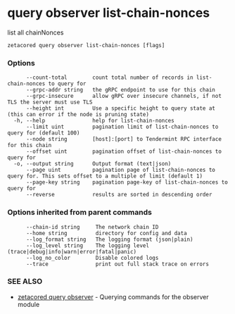 # query observer list-chain-nonces

list all chainNonces

```
zetacored query observer list-chain-nonces [flags]
```

### Options

```
      --count-total        count total number of records in list-chain-nonces to query for
      --grpc-addr string   the gRPC endpoint to use for this chain
      --grpc-insecure      allow gRPC over insecure channels, if not TLS the server must use TLS
      --height int         Use a specific height to query state at (this can error if the node is pruning state)
  -h, --help               help for list-chain-nonces
      --limit uint         pagination limit of list-chain-nonces to query for (default 100)
      --node string        [host]:[port] to Tendermint RPC interface for this chain 
      --offset uint        pagination offset of list-chain-nonces to query for
  -o, --output string      Output format (text|json) 
      --page uint          pagination page of list-chain-nonces to query for. This sets offset to a multiple of limit (default 1)
      --page-key string    pagination page-key of list-chain-nonces to query for
      --reverse            results are sorted in descending order
```

### Options inherited from parent commands

```
      --chain-id string     The network chain ID
      --home string         directory for config and data 
      --log_format string   The logging format (json|plain) 
      --log_level string    The logging level (trace|debug|info|warn|error|fatal|panic) 
      --log_no_color        Disable colored logs
      --trace               print out full stack trace on errors
```

### SEE ALSO

* [zetacored query observer](zetacored_query_observer.md)	 - Querying commands for the observer module

